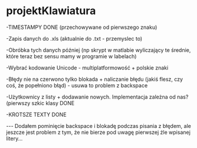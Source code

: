 # projektKlawiatura
-TIMESTAMPY DONE (przechowywane od pierwszego znaku)


-Zapis danych do .xls (aktualnie do .txt - przemyslec to)



-Obróbka tych danych później (np skrypt w matlabie wyliczający te średnie, które teraz bez sensu mamy w programie w labelach)


-Wybrać kodowanie Unicode - multiplatformowość + polskie znaki


-Błędy nie na czerwono tylko blokada + naliczanie błędu (jakiś flesz, czy coś, że popełniono błąd) - usuwa to problem z backspace


-Użytkownicy z listy + dodawanie nowych. Implementacja zależna od nas? (pierwszy szkic klasy DONE

-KROTSZE TEXTY DONE

--- Dodałem pominięcie backspace i blokadę podczas pisania z błędem, ale jeszcze jest problem z tym, że nie bierze pod uwagę pierwszej źle wpisanej litery... 
